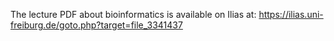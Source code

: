 The lecture PDF about bioinformatics is available on Ilias at: https://ilias.uni-freiburg.de/goto.php?target=file_3341437

